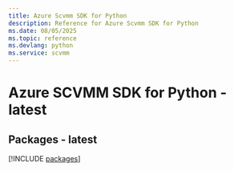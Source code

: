 ```yaml
---
title: Azure Scvmm SDK for Python
description: Reference for Azure Scvmm SDK for Python
ms.date: 08/05/2025
ms.topic: reference
ms.devlang: python
ms.service: scvmm
---
```

# Azure SCVMM SDK for Python - latest
## Packages - latest
[!INCLUDE [packages](scvmm-index.md)]